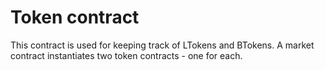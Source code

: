 # Token contract
This contract is used for keeping track of LTokens and BTokens. A market contract instantiates
two token contracts - one for each.
